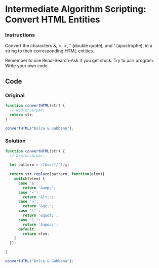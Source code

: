 # Intermediate Algorithm Scripting: Convert HTML Entities

### Instructions

Convert the characters &, <, >, " (double quote), and ' (apostrophe), in a string to their corresponding HTML entities.

Remember to use Read-Search-Ask if you get stuck. Try to pair program. Write your own code.

## Code

### Original

```javascript
function convertHTML(str) {
  // &colon;&rpar;
  return str;
}

convertHTML("Dolce & Gabbana");
```

### Solution

```javascript
function convertHTML(str) {
  // &colon;&rpar;
  
  let pattern = /[&<>/"/']/g;
  
  return str.replace(pattern, function(elem){
    switch(elem) {
      case '&':
        return '&amp;';
      case '<':
        return '&lt;';
      case '>':
        return '&gt;';
      case '\"':
        return '&quot;';
      case "\'":
        return '&apos;';
      default:
        return elem;
    }
  });
  
}

convertHTML("Dolce & Gabbana");
```
